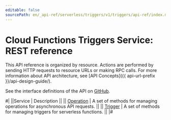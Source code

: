 ```yaml
---
editable: false
sourcePath: en/_api-ref/serverless/triggers/v1/triggers/api-ref/index.md
---
```


# Cloud Functions Triggers Service: REST reference

This API reference is organized by resource. Actions are performed by sending HTTP requests to resource URLs or making RPC calls. For more information about API architecture, see [API Concepts]({{ api-url-prefix }}/api-design-guide/).

See the interface definitions of the API on [GitHub](https://github.com/yandex-cloud/cloudapi).

#|
||Service | Description ||
|| [Operation](Operation/index.md) | A set of methods for managing operations for asynchronous API requests. ||
|| [Trigger](Trigger/index.md) | A set of methods for managing triggers for serverless functions. ||
|#